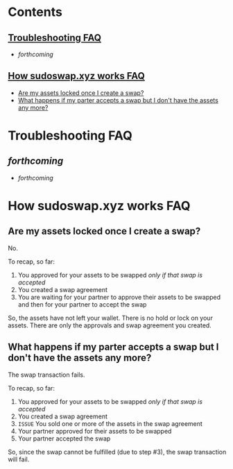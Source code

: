<!-- # [Heading Link](#section-i-want)

## [Section I Want]  -->



# Contents

## [Troubleshooting FAQ](#troubleshooting-faq)
- *forthcoming*

## [How sudoswap.xyz works FAQ](#how-sudoswapxyz-works-faq)
- [Are my assets locked once I create a swap?](#are-my-assets-locked-once-I-create-a-swap)
- [What happens if my parter accepts a swap but I don't have the assets any more?](#what-happens-if-my-parter-accepts-a-swap-but-I-don't-have-the-assets-any-more)

# Troubleshooting FAQ

## *forthcoming*
- *forthcoming*

# How sudoswap.xyz works FAQ

## Are my assets locked once I create a swap?
No.

To recap, so far: 
1. You approved for your assets to be swapped *only if that swap is accepted*
2. You created a swap agreement
3. You are waiting for your partner to approve their assets to be swapped and then for your partner to accept the swap

So, the assets have not left your wallet. There is no hold or lock on your assets. There are only the approvals and swap agreement you created. 

## What happens if my parter accepts a swap but I don't have the assets any more?
The swap transaction fails. 

To recap, so far: 
1. You approved for your assets to be swapped *only if that swap is accepted*
2. You created a swap agreement
3. `ISSUE` You sold one or more of the assets in the swap agreement  
4. Your partner approved for their assets to be swapped
5. Your partner accepted the swap 

So, since the swap cannot be fulfilled (due to step #3), the swap transaction will fail. 
